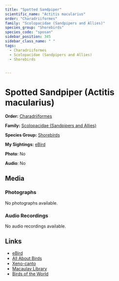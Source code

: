 ```yaml
---
title: "Spotted Sandpiper"
scientific_name: "Actitis macularius"
order: "Charadriiformes"
family: "Scolopacidae (Sandpipers and Allies)"
species_group: "Shorebirds"
species_code: "sposan"
sidebar_position: 345
sidebar_class_name: " "
tags: 
  - Charadriiformes
  - Scolopacidae (Sandpipers and Allies)
  - Shorebirds
  
  
---
```


# Spotted Sandpiper (Actitis macularius)

**Order:** [Charadriiformes](/tags/charadriiformes)

**Family:** [Scolopacidae (Sandpipers and Allies)](/tags/scolopacidae-sandpipers-and-allies)

**Species Group:** [Shorebirds](/tags/shorebirds)

**My Sightings:** [eBird](https://ebird.org/lifelist?r=world&time=life&spp=sposan)

**Photo**: No 

**Audio**: No

## Media
### Photographs
No photographs available.

### Audio Recordings
No audio recordings available.

## Links
* [eBird](https://ebird.org/species/sposan) 
* [All About Birds](https://www.allaboutbirds.org/guide/sposan) 
* [Xeno-canto](https://www.xeno-canto.org/species/actitis-macularius) 
* [Macaulay Library](https://search.macaulaylibrary.org/catalog?taxonCode=sposan&sort=rating_rank_desc)
* [Birds of the World](https://birdsoftheworld.org/bow/species/sposan)
